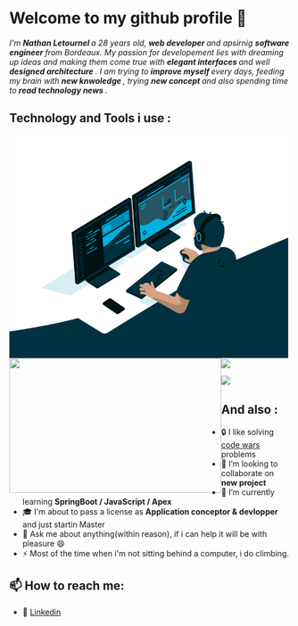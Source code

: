 # Welcome to my github profile 👋

<i> 
    I'm <strong> Nathan Letournel </strong> a 28 years old, <strong> web developer </strong> and apsirnig <strong> software engineer </strong> from Bordeaux.
    My passion for developement lies with dreaming up ideas and making them come true with <strong> elegant interfaces </strong> and well <strong> designed architecture </strong>. 
    I am trying to <strong> improve myself </strong> every days, feeding my brain with <strong> new knwoledge </strong>, trying <strong> new concept </strong> and also spending time to <strong> read technology news </strong>. 
</i>


## Technology and Tools i use : 
   
  <img align="left" src="https://github.com/Let-Nathan/Let-Nathan/blob/main/code.gif" width="500" height="400" />
  <img align="left" src="https://github-readme-stats.vercel.app/api/top-langs/?username=Let-Nathan&layout=donut" width="380" height="242">
  <img align="center" src="https://github-readme-stats.vercel.app/api?username=Let-Nathan&show_icons=true&theme=gotham" width="380">
  


  <a href="https://skillicons.dev">
    <p align="left">
      <img width="400" src="https://skillicons.dev/icons?i=java,php,js,mysql,html,css,bootstrap,spring,symfony,discord,github,git,idea,vscode,xd&perline=7" />
    </p>
  </a> 


   


## And also :
- :lock: I like solving <a href=https://www.codewars.com/users/Nathan%20L> code wars </a> problems 
- 👯 I’m looking to collaborate on <strong> new project </strong>
- 🌱 I’m currently learning <strong> SpringBoot / JavaScript / Apex </strong> 
- :mortar_board: I'm about to pass a license as <strong> Application conceptor & devlopper </strong> and just startin Master
- 💬 Ask me about anything(within reason), if i can help it will be with pleasure 😄
- ⚡ Most of the time when i'm not sitting behind a computer, i do climbing.

## 📫 How to reach me: 

- :link: <a href="https://www.linkedin.com/in/nathan-letournel/">Linkedin</a>
